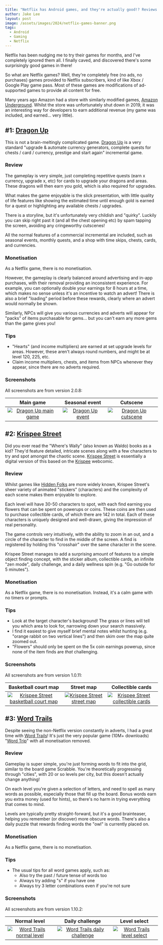 ```yaml
---
title: "Netflix has Android games, and they're actually good!? Reviews of Dragon Up, Krispee Street, Word Trails 📺"
author: Jake Lee
layout: post
image: /assets/images/2024/netflix-games-banner.png
tags:
  - Android
  - Gaming
  - Netflix
---
```


Netflix has been nudging me to try their games for months, and I've completely ignored them all. I finally caved, and discovered there's some surprisingly good games in there!

So what are Netflix games? Well, they're completely free (no ads, no purchases) games provided to Netflix subscribers, kind of like Xbox / Google Play game pass. Most of these games are modifications of ad-supported games to provide all content for free.

Many years ago Amazon had a store with similarly modified games, [Amazon Underground](https://en.wikipedia.org/wiki/Amazon_Underground). Whilst the store was unfortunately shut down in 2019, it was an interesting way for developers to earn additional revenue (my game was included, and earned... very little).

## #1: [Dragon Up](https://play.google.com/store/apps/details?id=com.netflix.NGP.DragonUp)

This is not a brain-meltingly complicated game. [Dragon Up](https://play.google.com/store/apps/details?id=com.netflix.NGP.DragonUp) is a very standard "upgrade & automate currency generators, complete quests for chests / card / currency, prestige and start again" incremental game.

### Review

The gameplay is very simple, just completing repetitive quests (earn x currency, upgrade x, etc) for cards to upgrade your dragons and areas. These dragons will then earn you gold, which is also required for upgrades.

What makes the game enjoyable is the slick presentation, with little quality of life features like showing the estimated time until enough gold is earned for a quest or highlighting any available chests / upgrades.

There is a storyline, but it's unfortunately very childish and "quirky". Luckily you can skip right past it (and all the chest opening etc) by spam tapping the screen, avoiding any cringeworthy cutscenes!

All the normal features of a commercial incremental are included, such as seasonal events, monthly quests, and a shop with time skips, chests, cards, and currencies.

### Monetisation

As a Netflix game, there is no monetisation.

However, the gameplay is clearly balanced around advertising and in-app purchases, with their removal providing an inconsistent experience. For example, you can optionally double your earnings for 8 hours at a time, which makes no sense unless it's an incentive to watch an advert! There is also a brief "loading" period before these rewards, clearly where an advert would normally be shown.

Similarly, NPCs will give you various currencies and adverts will appear for "packs" of items purchasable for gems... but you can't earn any more gems than the game gives you!

### Tips

- "Hearts" (and income multipliers) are earned at set upgrade levels for areas. However, these aren't always round numbers, and might be at level 120, 225, etc.
- Claim income multipliers, chests, and items from NPCs whenever they appear, since there are no adverts required.

### Screenshots

All screenshots are from version 2.0.8:

|                                                       Main game                                                        |                                                   Seasonal event                                                   |                                                       Cutscene                                                        |
| :--------------------------------------------------------------------------------------------------------------------: | :----------------------------------------------------------------------------------------------------------------: | :-------------------------------------------------------------------------------------------------------------------: |
| [![Dragon Up main game](/assets/images/2024/netflix-dragon-1-thumbnail.jpg)](/assets/images/2024/netflix-dragon-1.jpg) | [![Dragon Up event](/assets/images/2024/netflix-dragon-2-thumbnail.jpg)](/assets/images/2024/netflix-dragon-2.jpg) | [![Dragon Up cutscene](/assets/images/2024/netflix-dragon-3-thumbnail.jpg)](/assets/images/2024/netflix-dragon-3.jpg) |

## #2: [Krispee Street](https://play.google.com/store/apps/details?id=com.netflix.NGP.KrispeeStreet)

Did you ever read the "Where's Wally" (also known as Waldo) books as a kid? They'd feature detailed, intricate scenes along with a few characters to try and spot amongst the chaotic scene. [Krispee Street](https://play.google.com/store/apps/details?id=com.netflix.NGP.KrispeeStreet) is essentially a digital version of this based on the [Krispee](https://krispee.com/) webcomic.

### Review

Whilst games like [Hidden Folks](https://play.google.com/store/apps/details?id=com.adriaandejongh.hiddenfolks) are more widely known, Krispee Street's sheer variety of animated "stickers" (characters) and the complexity of each scene makes them enjoyable to explore.

Each level will have 30-50 characters to spot, with each find earning you flowers that can be spent on powerups or coins. These coins are then used to purchase collectible cards, of which there are 142 in total. Each of these characters is uniquely designed and well-drawn, giving the impression of real personality.

The game controls very intuitively, with the ability to zoom in an out, and a circle of the character to find in the middle of the screen. A find is registered by holding this "crosshair" over the same character in the scene.

Krispee Street manages to add a surprising amount of features to a simple object finding concept, with the sticker album, collectible cards, an infinite "zen mode", daily challenge, and a daily wellness spin (e.g. "Go outside for 5 minutes").

### Monetisation

As a Netflix game, there is no monetisation. Instead, it's a calm game with no timers or prompts.

### Tips

- Look at the target character's background! The grass or lines will tell you which area to look for, narrowing down your search massively.
- I find it easiest to give myself brief mental notes whilst hunting (e.g. "orange rabbit on two vertical lines") and then skim over the map quite zoomed out.
- "Flowers" should only be spent on the 5x coin earnings powerup, since none of the item finds are _that_ challenging.

### Screenshots

All screenshots are from version 1.0.11:

|                                                           Basketball court map                                                           |                                                           Street map                                                           |                                                           Collectible cards                                                           |
| :--------------------------------------------------------------------------------------------------------------------------------------: | :----------------------------------------------------------------------------------------------------------------------------: | :-----------------------------------------------------------------------------------------------------------------------------------: |
| [![Krispee Street basketball court map](/assets/images/2024/netflix-krispee-1-thumbnail.jpg)](/assets/images/2024/netflix-krispee-1.jpg) | [![Krispee Street street map](/assets/images/2024/netflix-krispee-2-thumbnail.jpg)](/assets/images/2024/netflix-krispee-2.jpg) | [![Krispee Street collectible cards](/assets/images/2024/netflix-krispee-3-thumbnail.jpg)](/assets/images/2024/netflix-krispee-3.jpg) |

## #3: [Word Trails](https://play.google.com/store/apps/details?id=com.netflix.NGP.WordTrails)

Despite seeing the non-Netflix version constantly in adverts, I had a great time with [Word Trails](https://play.google.com/store/apps/details?id=com.netflix.NGP.WordTrails)! It's just the very popular game (10M+ downloads) "[Word Trip](https://play.google.com/store/apps/details?id=in.playsimple.wordtrip)" with all monetisation removed.

### Review

Gameplay is super simple, you're just forming words to fit into the grid, similar to the board game Scrabble. You're theoretically progressing through "cities", with 20 or so levels per city, but this doesn't actually change anything!

On each level you're given a selection of letters, and need to spell as many words as possible, especially those that fill up the board. Bonus words earn you extra money (used for hints), so there's no harm in trying everything that comes to mind.

Levels are typically pretty straight-forward, but it's a good brainteaser, helping you remember (or discover) more obscure words. There's also a daily puzzle that rewards finding words the "owl" is currently placed on.

### Monetisation

As a Netflix game, there is no monetisation.

### Tips

- The usual tips for all word games apply, such as:
  - Also try the past / future tense of words too
  - Always try adding "s" if you have one
  - Always try 3 letter combinations even if you're not sure

### Screenshots

All screenshots are from version 1.10.2:

|                                                      Normal level                                                       |                                                      Daily challenge                                                       |                                                      Level select                                                       |
| :---------------------------------------------------------------------------------------------------------------------: | :------------------------------------------------------------------------------------------------------------------------: | :---------------------------------------------------------------------------------------------------------------------: |
| [![Word Trails normal level](/assets/images/2024/netflix-word-1-thumbnail.jpg)](/assets/images/2024/netflix-word-1.jpg) | [![Word Trails daily challenge](/assets/images/2024/netflix-word-2-thumbnail.jpg)](/assets/images/2024/netflix-word-2.jpg) | [![Word Trails level select](/assets/images/2024/netflix-word-3-thumbnail.jpg)](/assets/images/2024/netflix-word-3.jpg) |
